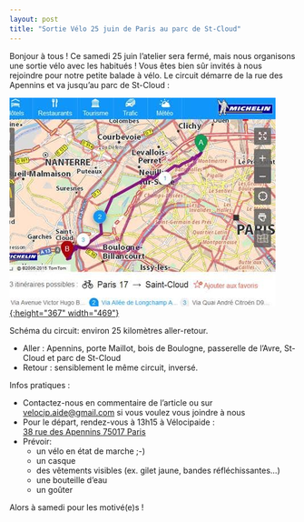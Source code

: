 ```yaml
---
layout: post
title: "Sortie Vélo 25 juin de Paris au parc de St-Cloud"
---
```



Bonjour à tous ! Ce samedi 25 juin l’atelier sera fermé, mais nous organisons une sortie vélo avec les habitués ! Vous êtes bien sûr invités à nous rejoindre pour notre petite balade à vélo. Le circuit démarre de la rue des Apennins et va jusqu’au parc de St-Cloud :

[![](/assets/balade-velo-map.jpg "balade-velo-carte"){:height="367" width="469"}](/assets/balade-velo-map.jpg)

Schéma du circuit: environ 25 kilomètres aller-retour.
* Aller : Apennins, porte Maillot, bois de Boulogne, passerelle de l’Avre, St-Cloud et parc de St-Cloud
* Retour : sensiblement le même circuit, inversé.

Infos pratiques :
* Contactez-nous en commentaire de l’article ou sur [velocip.aide@gmail.com](mailto:velocip.aide@gmail.com) si vous voulez vous joindre à nous
* Pour le départ, rendez-vous à 13h15 à Vélocipaide :<br/>
[38 rue des Apennins 75017 Paris](http://maps.google.fr/maps?q=38+rue+des+apennins+paris)
* Prévoir:
  * un vélo en état de marche ;-)
  * un casque
  * des vêtements visibles (ex. gilet jaune, bandes réfléchissantes…)
  * une bouteille d’eau
  * un goûter

Alors à samedi pour les motivé(e)s !
